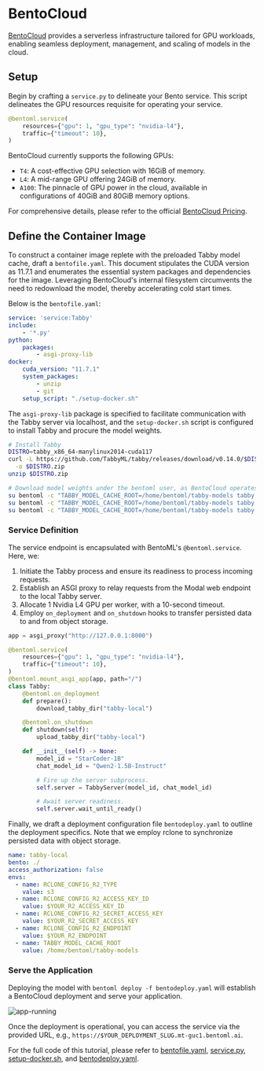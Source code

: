 # BentoCloud

[BentoCloud](https://cloud.bentoml.com/) provides a serverless infrastructure tailored for GPU workloads, enabling seamless deployment, management, and scaling of models in the cloud.

## Setup

Begin by crafting a `service.py` to delineate your Bento service. This script delineates the GPU resources requisite for operating your service.

```python title="service.py"
@bentoml.service(
    resources={"gpu": 1, "gpu_type": "nvidia-l4"},
    traffic={"timeout": 10},
)
```

BentoCloud currently supports the following GPUs:

- `T4`: A cost-effective GPU selection with 16GiB of memory.
- `L4`: A mid-range GPU offering 24GiB of memory.
- `A100`: The pinnacle of GPU power in the cloud, available in configurations of 40GiB and 80GiB memory options.

For comprehensive details, please refer to the official [BentoCloud Pricing](https://www.bentoml.com/pricing).

## Define the Container Image

To construct a container image replete with the preloaded Tabby model cache, draft a `bentofile.yaml`. This document stipulates the CUDA version as 11.7.1 and enumerates the essential system packages and dependencies for the image. Leveraging BentoCloud's internal filesystem circumvents the need to redownload the model, thereby accelerating cold start times.

Below is the `bentofile.yaml`:

```yaml title="bentofile.yaml"
service: 'service:Tabby'
include:
    - '*.py'
python:
    packages:
        - asgi-proxy-lib 
docker:
    cuda_version: "11.7.1"
    system_packages:
        - unzip
        - git
    setup_script: "./setup-docker.sh"
```

The `asgi-proxy-lib` package is specified to facilitate communication with the Tabby server via localhost, and the `setup-docker.sh` script is configured to install Tabby and procure the model weights.

```bash title="setup-docker.sh"
# Install Tabby
DISTRO=tabby_x86_64-manylinux2014-cuda117
curl -L https://github.com/TabbyML/tabby/releases/download/v0.14.0/$DISTRO.zip \
  -o $DISTRO.zip
unzip $DISTRO.zip

# Download model weights under the bentoml user, as BentoCloud operates under this user.
su bentoml -c "TABBY_MODEL_CACHE_ROOT=/home/bentoml/tabby-models tabby download --model StarCoder-1B"
su bentoml -c "TABBY_MODEL_CACHE_ROOT=/home/bentoml/tabby-models tabby download --model Qwen2-1.5B-Instruct"
su bentoml -c "TABBY_MODEL_CACHE_ROOT=/home/bentoml/tabby-models tabby download --model Nomic-Embed-Text"
```

### Service Definition

The service endpoint is encapsulated with BentoML's `@bentoml.service`. Here, we:

1. Initiate the Tabby process and ensure its readiness to process incoming requests.
2. Establish an ASGI proxy to relay requests from the Modal web endpoint to the local Tabby server.
3. Allocate 1 Nvidia L4 GPU per worker, with a 10-second timeout.
4. Employ `on_deployment` and `on_shutdown` hooks to transfer persisted data to and from object storage.

```python title="service.py"
app = asgi_proxy("http://127.0.0.1:8000")

@bentoml.service(
    resources={"gpu": 1, "gpu_type": "nvidia-l4"},
    traffic={"timeout": 10},
)
@bentoml.mount_asgi_app(app, path="/")
class Tabby:
    @bentoml.on_deployment
    def prepare():
        download_tabby_dir("tabby-local")

    @bentoml.on_shutdown
    def shutdown(self):
        upload_tabby_dir("tabby-local")

    def __init__(self) -> None:
        model_id = "StarCoder-1B"
        chat_model_id = "Qwen2-1.5B-Instruct"

        # Fire up the server subprocess.
        self.server = TabbyServer(model_id, chat_model_id)

        # Await server readiness.
        self.server.wait_until_ready()
```

Finally, we draft a deployment configuration file `bentodeploy.yaml` to outline the deployment specifics. Note that we employ rclone to synchronize persisted data with object storage.

```yaml title="bentodeploy.yaml"
name: tabby-local
bento: ./
access_authorization: false
envs:
  - name: RCLONE_CONFIG_R2_TYPE
    value: s3
  - name: RCLONE_CONFIG_R2_ACCESS_KEY_ID
    value: $YOUR_R2_ACCESS_KEY_ID
  - name: RCLONE_CONFIG_R2_SECRET_ACCESS_KEY
    value: $YOUR_R2_SECRET_ACCESS_KEY
  - name: RCLONE_CONFIG_R2_ENDPOINT
    value: $YOUR_R2_ENDPOINT
  - name: TABBY_MODEL_CACHE_ROOT
    value: /home/bentoml/tabby-models
```

### Serve the Application

Deploying the model with `bentoml deploy -f bentodeploy.yaml` will establish a BentoCloud deployment and serve your application.

![app-running](./app-running.png)

Once the deployment is operational, you can access the service via the provided URL, e.g., `https://$YOUR_DEPLOYMENT_SLUG.mt-guc1.bentoml.ai`.

For the full code of this tutorial, please refer to [bentofile.yaml](./bentofile.yaml), [service.py](./service.py), [setup-docker.sh](./setup-docker.sh), and [bentodeploy.yaml](./bentodeploy.yaml).